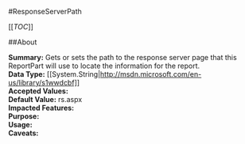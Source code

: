 #ResponseServerPath

[[_TOC_]]

##About

**Summary:**  Gets or sets the path to the response server page that this ReportPart will use to locate the information for the report.   
**Data Type:** [[System.String|http://msdn.microsoft.com/en-us/library/s1wwdcbf]]  
**Accepted Values:**   
**Default Value:** rs.aspx  
**Impacted Features:**   
**Purpose:**   
**Usage:**   
**Caveats:**   

